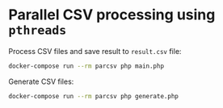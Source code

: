 # Parallel CSV processing using `pthreads`

Process CSV files and save result to `result.csv` file:
```bash
docker-compose run --rm parcsv php main.php
```


Generate CSV files:
```bash
docker-compose run --rm parcsv php generate.php
```


